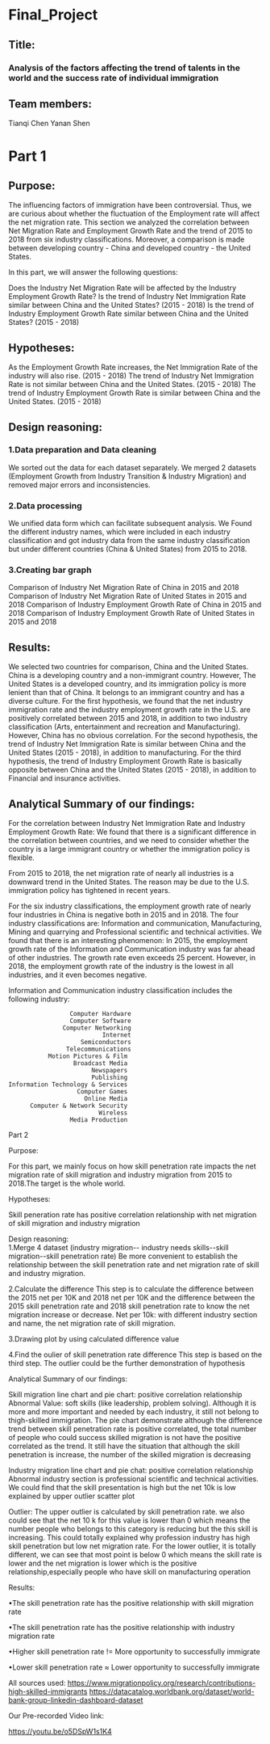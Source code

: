 # Final_Project
## Title: 

### Analysis of the factors affecting the trend of talents in the world and the success rate of individual immigration

## Team members:
Tianqi Chen
Yanan Shen



# Part 1 

## Purpose:

The influencing factors of immigration have been controversial. Thus, we are curious about whether the fluctuation of the Employment rate will affect the net migration rate. This section we analyzed the correlation between Net Migration Rate and Employment Growth Rate and the trend of 2015 to 2018 from six industry classifications. Moreover, a comparison is made between developing country - China and developed country - the United States.

In this part, we will answer the following questions:

Does the Industry Net Migration Rate will be affected by the Industry Employment Growth Rate?
Is the trend of Industry Net Immigration Rate similar between China and the United States? (2015 - 2018)
Is the trend of Industry Employment Growth Rate similar between China and the United States? (2015 - 2018)

## Hypotheses: 
As the Employment Growth Rate increases, the Net Immigration Rate of the industry will also rise. (2015 - 2018)
The trend of Industry Net Immigration Rate is not similar between China and the United States. (2015 - 2018)
The trend of Industry Employment Growth Rate is similar between China and the United States.  (2015 - 2018)

## Design reasoning: 

### 1.Data preparation and Data cleaning 
We sorted out the data for each dataset separately. 
We merged 2 datasets (Employment Growth from Industry Transition
& Industry Migration) and removed major errors and inconsistencies. 
### 2.Data processing
We unified data form which can facilitate subsequent analysis.
We Found the different industry names, which were included in each industry classification and got industry data from the same industry classification but under different countries (China & United States) from 2015 to 2018.
### 3.Creating bar graph
Comparison of Industry Net Migration Rate of China in 2015 and 2018
Comparison of Industry Net Migration Rate of United States in 2015 and 2018
Comparison of Industry Employment Growth Rate of China in 2015 and 2018
Comparison of Industry Employment Growth Rate of United States in 2015 and 2018

## Results:

We selected two countries for comparison, China and the United States. China is a developing country and a non-immigrant country. However, The United States is a developed country, and its immigration policy is more lenient than that of China. It belongs to an immigrant country and has a diverse culture.
For the first hypothesis, we found that the net industry immigration rate and the industry employment growth rate  in the U.S. are positively correlated between 2015 and 2018, in addition to two industry classification (Arts, entertainment and recreation and Manufacturing).  However, China has no obvious correlation.
For the second hypothesis, the trend of Industry Net Immigration Rate is similar between China and the United States (2015 - 2018), in addition to manufacturing. 
For the third hypothesis, the trend of Industry Employment Growth Rate is basically opposite between China and the United States (2015 - 2018), in addition to Financial and insurance activities. 

## Analytical Summary of our findings:
For the correlation between Industry Net Immigration Rate and Industry Employment Growth Rate: 
We found that there is a significant difference in the correlation between countries, and we need to consider whether the country is a large immigrant country or whether the immigration policy is flexible.

From 2015 to 2018, the net migration rate of nearly all industries is a       downward trend in the United States. The reason may be due to the U.S. immigration policy has tightened in recent years. 

For the six industry classifications, the employment growth rate of nearly four industries in China is negative both in 2015 and in 2018. The four industry classifications are:  Information and communication, Manufacturing, Mining and quarrying  and Professional scientific and technical activities. 
We found that there is an interesting phenomenon: 
In 2015, the employment growth rate of the Information and Communication industry was far ahead of other industries. The growth rate even exceeds 25 percent. However, in 2018, the employment growth rate of the industry is the lowest in all industries, and it even becomes negative. 

Information and Communication industry classification includes the following industry:  

                     Computer Hardware
                     Computer Software
                   Computer Networking
                              Internet
                        Semiconductors
                    Telecommunications
               Motion Pictures & Film
                      Broadcast Media
                           Newspapers
                           Publishing
    Information Technology & Services
                       Computer Games
                         Online Media
          Computer & Network Security
                             Wireless
                     Media Production


Part 2 

Purpose:

For this part, we mainly focus on how skill penetration rate impacts the net migration rate of skill migration and industry
migration from 2015 to 2018.The target is the whole world.

Hypotheses:

Skill peneration rate has positive correlation relationship with net migration of skill migration and industry migration

Design reasoning:  
1.Merge 4 dataset (industry migration-- industry needs skills--skill migration--skill penetration rate)
  Be more convenient to establish the relationship between the skill penetration rate and net migration rate of skill and
  industry migration.

2.Calculate the difference 
  This step is to calculate the difference between the 2015 net per 10K  and 2018 net per 10K  and the difference between the
  2015 skill penetration rate and 2018 skill penetration rate to know the net migration increase or decrease.
  Net per 10k: with different industry section and name, the net migration rate of skill migration.

3.Drawing plot by using calculated difference value

4.Find the oulier of skill penetration rate difference 
  This step is based on the third step. The outlier could be the further demonstration of hypothesis 
  
Analytical Summary of our findings:

  Skill migration line chart and pie chart:
  positive correlation relationship
  Abnormal Value: soft skills (like leadership, problem solving). Although it is more and more important and needed by each
  industry, it still not belong to thigh-skilled immigration.
  The pie chart demonstrate although the difference trend between skill penetration rate is positive correlated, the total
  number of people who could success skilled migration is not have the positive correlated as the trend. It still have the
  situation that although the skill penetration is increase, the number of the skilled migration is decreasing
 
  Industry migration line chart and pie chat:
  positive correlation relationship 
  Abnormal industry section is professional scientific and technical activities. We could find that the skill presentation is
  high but the net 10k is low explained by upper outlier scatter plot

  Outlier:
  The upper outlier is calculated by skill penetration rate. we also could see that the net 10 k for this value is lower than
  0 which means the number people who belongs to this category is reducing but the this skill is increasing. This could 
  totally explained why profession industry has high skill penetration but low net migration rate.
  For the lower outlier, it is totally different, we can see that most point is below 0 which means the skill rate is lower 
  and the net migration is lower which is the positive relationship,especially people who have skill on manufacturing 
  operation

Results:
  
  •The skill penetration rate has the positive relationship with skill migration rate
  
  •The skill penetration rate has the positive relationship with industry migration rate
  
  •Higher skill penetration rate != More opportunity to successfully immigrate
  
  •Lower skill penetration rate ≈ Lower opportunity to successfully immigrate 

All sources used: 
https://www.migrationpolicy.org/research/contributions-high-skilled-immigrants
https://datacatalog.worldbank.org/dataset/world-bank-group-linkedin-dashboard-dataset


Our Pre-recorded Video link:

https://youtu.be/o5DSpW1s1K4
